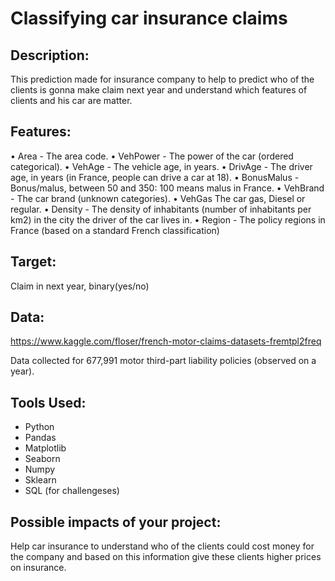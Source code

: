 # Classifying car insurance claims

## Description:
This prediction made for insurance company to help to predict who of the clients is gonna make claim next year and understand which features of clients and his car are matter.

## Features:
• Area - The area code. 
• VehPower - The power of the car (ordered categorical). 
• VehAge - The vehicle age, in years. 
• DrivAge - The driver age, in years (in France, people can drive a car at 18). 
• BonusMalus - Bonus/malus, between 50 and 350: 100 means malus in France. 
• VehBrand - The car brand (unknown categories). • VehGas The car gas, Diesel or regular. 
• Density - The density of inhabitants (number of inhabitants per km2) in the city the driver of the car lives in. 
• Region - The policy regions in France (based on a standard French classification)

## Target: 
Claim in next year, binary(yes/no) 

## Data: 
https://www.kaggle.com/floser/french-motor-claims-datasets-fremtpl2freq

Data collected for 677,991 motor third-part liability policies (observed on a year).

## Tools Used:
- Python
- Pandas
- Matplotlib
- Seaborn
- Numpy
- Sklearn
- SQL (for challengeses)

## Possible impacts of your project:
Help car insurance to understand who of the clients could cost money for the company and based on this information give these clients higher prices on insurance.
